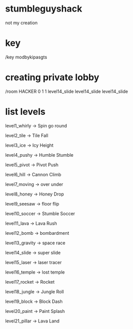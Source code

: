 # stumbleguyshack
not my creation
# key
/key modbykipasgts
# creating private lobby
/room HACKER 0 1 1 level14_slide level14_slide level14_slide
# list levels
level1_whirly -> Spin go round

level2_tile -> Tile Fall

level3_ice -> Icy Height

level4_pushy -> Humble Stumble

level5_pivot -> Pivot Push

level6_hill -> Cannon Climb

level7_moving -> over under

level8_honey -> Honey Drop

level9_seesaw -> floor flip

level10_soccer -> Stumble Soccer

level11_lava -> Lava Rush

level12_bomb -> bombardment

level13_gravity -> space race

level14_slide -> super slide

level15_laser -> laser tracer

level16_temple -> lost temple

level17_rocket -> Rocket

level18_jungle -> Jungle Roll


level19_block -> Block Dash

level20_paint -> Paint Splash

level21_pillar -> Lava Land
